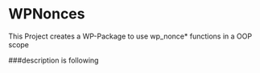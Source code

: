 # WPNonces

This Project creates a WP-Package to use wp_nonce* functions in a OOP scope


###description is following 